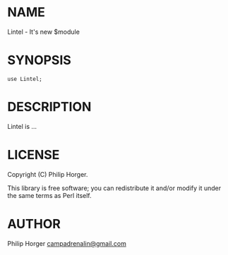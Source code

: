 # NAME

Lintel - It's new $module

# SYNOPSIS

    use Lintel;

# DESCRIPTION

Lintel is ...

# LICENSE

Copyright (C) Philip Horger.

This library is free software; you can redistribute it and/or modify
it under the same terms as Perl itself.

# AUTHOR

Philip Horger <campadrenalin@gmail.com>
